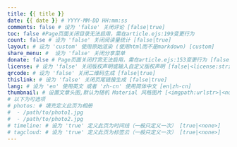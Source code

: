 ```yaml
---
title: {{ title }}
date: {{ date }} # YYYY-MM-DD HH:mm:ss
comments: false # 设为 'false' 关闭评论 [false|true]
toc: false #Page页面关闭目录无法启用，需在article.ejs:199变更行为 
count: false # 设为 'false' 关闭阅读量统计 [false|true]
layout: # 设为 'custom' 使用原始渲染 (使用html而不是markdown) [custom]
share_menu: #  设为 'false' 关闭分享菜单
donate: false # Page页面关闭打赏无法启用，需在article.ejs:153变更行为 [false]
license: # 设为 'false' 关闭版权声明或输入自定义版权声明 [false|<license:string>]
qrcode: # 设为 'false' 关闭二维码生成 [false|true]
thislink: # 设为 'false' 关闭页尾链接生成 [false|true]
lang: # 设为 'en' 使用英文 或者 'zh-cn' 使用简体中文 [en|zh-cn]
thumbnail: # 设置文章头图,默认为随机 Material 风格图片 [<imgpath:urlstr>|<none>]
# 以下为可选项
# photos: # 填充定义此页为相册
#  - /path/to/photo1.jpg
#  - /path/to/photo2.jpg
# timeline: # 设为 'true' 定义此页为时间线（一般只定义一次） [true|<none>]
# tagcloud: # 设为 'true' 定义此页为标签云（一般只定义一次） [true|<none>]
---
```


<!-- write anything u want and just delete this... -->